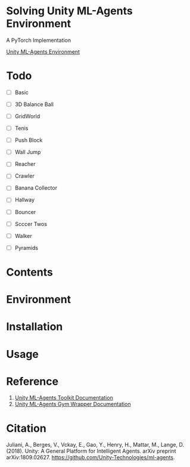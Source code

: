# Solving Unity ML-Agents Environment
A PyTorch Implementation


[Unity ML-Agents Environment](https://github.com/Unity-Technologies/ml-agents "Unity ML-Agents Github Homepage")


# Todo
- [ ] Basic
- [ ] 3D Balance Ball
- [ ] GridWorld
- [ ] Tenis
- [ ] Push Block
- [ ] Wall Jump
- [ ] Reacher
- [ ] Crawler
- [ ] Banana Collector
- [ ] Hallway
- [ ] Bouncer
- [ ] Scccer Twos
- [ ] Walker
- [ ] Pyramids


# Contents


# Environment


# Installation


# Usage

# Reference
1. [Unity ML-Agents Toolkit Documentation](https://github.com/Unity-Technologies/ml-agents/blob/master/docs/Readme.md)
1. [Unity ML-Agents Gym Wrapper Documentation](https://github.com/Unity-Technologies/ml-agents/blob/master/gym-unity/README.md)



# Citation

Juliani, A., Berges, V., Vckay, E., Gao, Y., Henry, H., Mattar, M., Lange, D. (2018). Unity: A General Platform for Intelligent Agents. arXiv preprint arXiv:1809.02627. https://github.com/Unity-Technologies/ml-agents.
